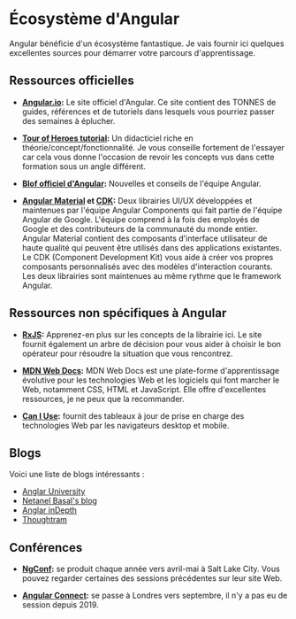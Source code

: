 # Écosystème d'Angular

Angular bénéficie d'un écosystème fantastique. Je vais fournir ici quelques excellentes sources pour démarrer votre parcours d'apprentissage.

## Ressources officielles

- **[Angular.io](angular.io):** Le site officiel d'Angular. Ce site contient des TONNES de guides, références et de tutoriels dans lesquels vous pourriez passer des semaines à éplucher.

- **[Tour of Heroes tutorial](angular.io/tutorial):** Un didacticiel riche en théorie/concept/fonctionnalité. Je vous conseille fortement de l'essayer car cela vous donne l'occasion de revoir les concepts vus dans cette formation sous un angle différent.

- **[Blof officiel d'Angular](blog.angular.io):** Nouvelles et conseils de l'équipe Angular.

- **[Angular Material](material.angular.io/components) et [CDK](https://material.angular.io/cdk/categories):** Deux librairies UI/UX développées et maintenues par l'équipe Angular Components qui fait partie de l'équipe Angular de Google. L'équipe comprend à la fois des employés de Google et des contributeurs de la communauté du monde entier. Angular Material contient des composants d'interface utilisateur de haute qualité qui peuvent être utilisés dans des applications existantes. Le CDK (Component Development Kit) vous aide à créer vos propres composants personnalisés avec des modèles d'interaction courants. Les deux librairies sont maintenues au même rythme que le framework Angular.


## Ressources non spécifiques à Angular

- **[RxJS](rxjs.dev):** Apprenez-en plus sur les concepts de la librairie ici. Le site fournit également un arbre de décision pour vous aider à choisir le bon opérateur pour résoudre la situation que vous rencontrez.

- **[MDN Web Docs](https://developer.mozilla.org/):** MDN Web Docs est une plate-forme d'apprentissage évolutive pour les technologies Web et les logiciels qui font marcher le Web, notamment CSS, HTML et JavaScript. Elle offre d'excellentes ressources, je ne peux que la recommander.

- **[Can I Use](https://caniuse.com/):** fournit des tableaux à jour de prise en charge des technologies Web par les navigateurs desktop et mobile.

## Blogs

Voici une liste de blogs intéressants :
- [Anglar University](https://blog.angular-university.io/)
- [Netanel Basal's blog](https://netbasal.com/)
- [Anglar inDepth](https://indepth.dev/angular)
- [Thoughtram](https://blog.thoughtram.io/categories/angular)

## Conférences

- **[NgConf](2021.ng-conf.org/):** se produit chaque année vers avril-mai à Salt Lake City. Vous pouvez regarder certaines des sessions précédentes sur leur site Web.

- **[Angular Connect](angularconnect.com/):** se passe à Londres vers septembre, il n'y a pas eu de session depuis 2019.